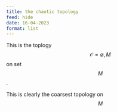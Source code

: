 ```yaml
---
title: the chaotic topology
feed: hide
date: 16-04-2023
format: list
---
```



This is the toplogy $$\mathcal O = {\emptyset, M}$$ on set $$M$$.

This is clearly the coarsest topology on $$M$$